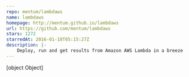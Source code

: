 ```yaml
---
repo: mentum/lambdaws
name: lambdaws
homepage: http://mentum.github.io/lambdaws
url: https://github.com/mentum/lambdaws
stars: 1272
starredAt: 2016-01-18T05:15:27Z
description: |-
    Deploy, run and get results from Amazon AWS Lambda in a breeze
---
```


[object Object]
